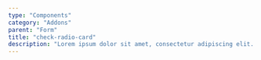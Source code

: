 ```yaml
---
type: "Components"
category: "Addons"
parent: "Form"
title: "check-radio-card"
description: "Lorem ipsum dolor sit amet, consectetur adipiscing elit. Nunc tempus laoreet leo sit amet iaculis."
---
```


<demo>
  <demovanilla src="vanilla/addons/form/check-radio-card">
  </demovanilla>
</demo>
